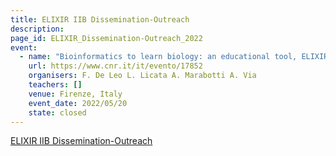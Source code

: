 ```yaml
---
title: ELIXIR IIB Dissemination-Outreach
description: 
page_id: ELIXIR_Dissemination-Outreach_2022
event:
  - name: "Bioinformatics to learn biology: an educational tool, ELIXIR-IIB at DIDACTA Italia Fair"
    url: https://www.cnr.it/it/evento/17852
    organisers: F. De Leo L. Licata A. Marabotti A. Via 
    teachers: []
    venue: Firenze, Italy
    event_date: 2022/05/20
    state: closed
---
```


[ELIXIR IIB Dissemination-Outreach](https://www.cnr.it/it/evento/17852)


<br>

